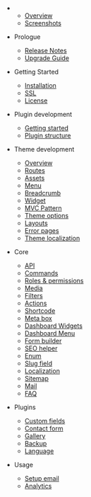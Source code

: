 - 
    - [Overview](overview.md)
    - [Screenshots](screenshots.md)
- Prologue
    - [Release Notes](releases.md)
    - [Upgrade Guide](upgrade.md)
- Getting Started
    - [Installation](installation.md)
    - [SSL](ssl.md)
    - [License](license.md)
- Plugin development
    - [Getting started](plugin.md)
    - [Plugin structure](plugin-structure.md)
- Theme development
    - [Overview](theme.md)
    - [Routes](theme-routes.md)
    - [Assets](theme-assets.md)
    - [Menu](menu.md)
    - [Breadcrumb](theme-breadcrumb.md)
    - [Widget](theme-widget.md)
    - [MVC Pattern](theme-mvc-pattern.md)
    - [Theme options](theme-options.md)
    - [Layouts](theme-layout.md)
    - [Error pages](theme-error-pages.md)
    - [Theme localization](theme-localization.md)
    
- Core
    - [API](api.md)
    - [Commands](commands.md)
    - [Roles & permissions](role-permission.md)
    - [Media](media.md)
    - [Filters](filters.md)
    - [Actions](actions.md)
    - [Shortcode](shortcode.md)
    - [Meta box](meta-box.md)
    - [Dashboard Widgets](dashboard-widgets.md)
    - [Dashboard Menu](dashboard-menu.md)
    - [Form builder](form-builder.md)
    - [SEO helper](seo-helper.md)
    - [Enum](enum.md)
    - [Slug field](slug-field.md)
    - [Localization](localization.md)
    - [Sitemap](sitemap.md)
    - [Mail](mail.md)
    - [FAQ](faq.md)
    
- Plugins
    - [Custom fields](plugin-custom-field.md)
    - [Contact form](plugin-contact-form.md)
    - [Gallery](plugin-gallery.md)
    - [Backup](plugin-backup.md)
    - [Language](plugin-language.md)
  
- Usage
  - [Setup email](usage-email.md)
  - [Analytics](plugin-analytics.md)
    